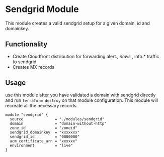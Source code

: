 # Sendgrid Module
This module creates a valid sendgrid setup for a given domain, id and domainkey.

## Functionality
- Create Cloudfront distribution for forwarding alert.*, news.*, info.* traffic to sendgrid
- Creates MX records

## Usage
use this module after you have validated a domain with sendgrid directly and run `terraform destroy` on that module configuration. This module will recreate all the necessary records.

```
module "sendgrid" {
  source              = "./modules/sendgrid"
  domain              = "domain-without-http"
  zone_id             = "zoneid"
  sendgrid_domainkey  = "xxxxxxx"
  sendgrid_id         = "0000000"
  acm_certificate_arn = "xxxxxx"
  environment         = "live"
}
```
